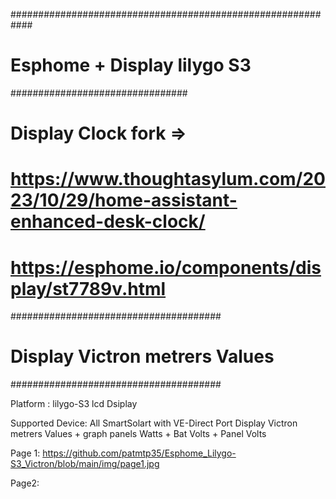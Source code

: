 ############################################################
# Esphome + Display lilygo S3 
################################
# Display Clock fork =>
# https://www.thoughtasylum.com/2023/10/29/home-assistant-enhanced-desk-clock/
# https://esphome.io/components/display/st7789v.html
######################################
# Display Victron metrers Values
######################################

Platform : lilygo-S3 lcd Dsiplay

Supported Device: All SmartSolart with VE-Direct Port 
Display Victron metrers Values + graph panels Watts + Bat Volts + Panel Volts

Page 1:
https://github.com/patmtp35/Esphome_Lilygo-S3_Victron/blob/main/img/page1.jpg

Page2:
